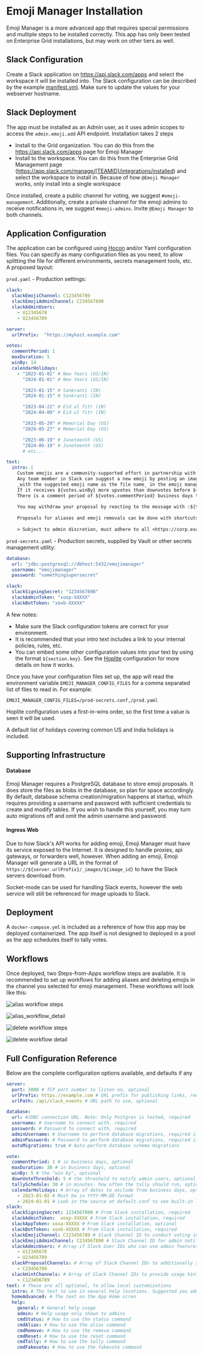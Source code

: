 # Emoji Manager Installation

Emoji Manager is a more advanced app that requires special permissions and multiple steps to be installed correctly. This app has only been tested on Enterprise Grid installations, but may work on other tiers as well.

## Slack Configuration

Create a Slack application on https://api.slack.com/apps and select the workspace it will be installed into.
The Slack configuration can be described by the example [manifest.yml](manifest_exampe.yml). Make sure to update the values for your webserver hostname.

## Slack Deployment

The app must be installed as an Admin user, as it uses admin scopes to access the `admin.emoji.add` API endpoint. Installation takes 2 steps

- Install to the Grid organization. You can do this from the https://api.slack.com/apps page for Emoji Manager
- Install to the workspace. You can do this from the Enterprise Grid Management page (https://app.slack.com/manage/[TEAMID]/integrations/installed) and select the workspace to install in.  Because of how `@Emoji Manager` works, only install into a single workspace

Once installed, create a public channel for voting, we suggest `#emoji-management`.  Additionally, create a private channel for the emoji admins to receive notifications in, we suggest `#emoji-admins`. Invite `@Emoji Manager` to both channels.

## Application Configuration

The application can be configured using [Hocon](https://github.com/lightbend/config) and/or Yaml configuration files. You can specify as many configuration files as you need, to allow splitting the file for different environments, secrets management tools, etc. A proposed layout:

`prod.yaml` - Production settings:
```yaml
slack:
  slackEmojiChannel: C123456789
  slackEmojiAdminChannel: C234567890
  slackAdminUsers:
    - U12345678
    - U23456789

server:
  urlPrefix:  "https://myhost.example.com"

votes:
  commentPeriod: 1
  maxDuration: 5
  winBy: 14
  calendarHolidays:
    - "2023-01-02" # New Years (US/IN)
      "2024-01-01" # New Years (US/IN)

      "2023-01-15" # Sankranti (IN)
      "2024-01-15" # Sankranti (IN)

      "2023-04-22" # Eid ul fitr (IN)
      "2024-04-09" # Eid ul fitr (IN)

      "2023-05-29" # Memorial Day (US)
      "2024-05-27" # Memorial Day (US)

      "2023-06-19" # Juneteenth (US)
      "2024-06-19" # Juneteenth (US)
      # etc...

text:
  intro: |
    Custom emojis are a community-supported effort in partnership with the admins.
    Any team member in Slack can suggest a new emoji by posting an image file
    _with the suggested emoji name as the file name_ in the emoji management channel <#${slack.slackEmojiChannel}>.
    If it receives ${votes.winBy} more upvotes than downvotes before ${votes.maxDuration} business days, it will be added.
    There is a comment period of ${votes.commentPeriod} business days to ensure everyone has a chance to see the proposal.
    
    You may withdraw your proposal by reacting to the message with :${text.withdraw}: Note that only the original author can do this, and it cannot be undone.
    
    Proposals for aliases and emoji removals can be done with shortcuts in the emoji management channel.
    
    > Subject to admin discretion, must adhere to all <https://corp.example.com/policies|workplace policies>.


```

`prod-secrets.yaml` - Production secrets, supplied by Vault or other secrets management utility:
```yaml
database:
  url: "jdbc:postgresql://dbhost:5432/emojimanager"
  username: "emojimanager"
  password: "somethingsupersecret"

slack:
  slackSigningSecret: "1234567890"
  slackAdminToken: "xoxp-XXXXX"
  slackBotToken: "xoxb-XXXXX"
```


A few notes:

 * Make sure the Slack configuration tokens are correct for your environment.
 * It is recommended that your intro text includes a link to your internal policies, rules, etc.
 * You can embed some other configuration values into your text by using the format `${section.key}`. See the [Hoplite](https://github.com/sksamuel/hoplite) configuration for more details on how it works.

Once you have your configuration files set up, the app will read the environment variable `EMOJI_MANAGER_CONFIG_FILES` for a comma separated list of files to read in.  For example:

`EMOJI_MANAGER_CONFIG_FILES=/prod-secrets.conf,/prod.yaml`

Hoplite configuration uses a first-in-wins order, so the first time a value is seen it will be used.

A default list of holidays covering common US and India holidays is included.

## Supporting Infrastructure

#### Database

Emoji Manager requires a PostgreSQL database to store emoji proposals.  It does store the files as blobs in the database, so plan for space accordingly. By default, database schema creation/migration happens at startup, which requires providing a username and password with sufficient credentials to create and modify tables. If you wish to handle this yourself, you may turn auto migrations off and omit the admin username and password.

#### Ingress Web

Due to how Slack's API works for adding emoji, Emoji Manager must have its service exposed to the Internet.  It is designed to handle proxies, api gateways, or forwarders well, however. When adding an emoji, Emoji Manager will generate a URL in the format of `https://${server.urlPrefix}/_images/${image_id}` to have the Slack servers download from.

Socket-mode can be used for handling Slack events, however the web service will still be referenced for image uploads to Slack.


## Deployment

A `docker-compose.yml` is included as a reference of how this app may be deployed containerized. The app itself is not designed to deployed in a pool as the app schedules itself to tally votes.

## Workflows

Once deployed, two Steps-from-Apps workflow steps are available. It is recommended to set up workflows for adding aliases and deleting emojis in the channel you selected for emoji management. These workflows will look like this:

![alias workflow steps](img/workflow_alias.png)

![alias_workflow_detail](img/workflow_alias_detail.png)

![delete workflow steps](img/workflow_delete.png)

![delete workflow detail](img/workflow_delete_detail.png)

## Full Configuration Reference

Below are the complete configuration options available, and defaults if any

```yaml
server:
  port: 3000 # TCP port number to listen on, optional
  urlPrefix: https://example.com # URL prefix for publishing links, required
  urlPath: /api/slack_events # URL path to use, optional

database:
  url: #JDBC connection URL. Note: Only Postgres is tested, required
  username: # Username to connect with, required
  password: # Password to connect with, required
  adminUsername: # Username to perform database migrations, required if doing migrations
  adminPassword: # Password to perform database migrations, required if doing migrations
  autoMigrations: true # Auto-perform database schema migrations

vote:
  commentPeriod: 1 # in business days, optional
  maxDuration: 30 # in business days, optional
  winBy: 5 # the "win by", optional
  downVoteThreshold: 5 # the threshold to notify admin users, optional
  tallySchedule: 30 # in minutes- how often the tally should run, optional
  calendarHolidays: # Array of dates to exclude from business days, optional
    - 2023-01-02 # Must be in YYYY-MM-DD format
    - 2024-01-01 # Look in the source at default.conf to see built-in list
slack:
  slackSigningSecret: 1234567890 # From Slack installation, required
  slackAdminToken:  xoxp-XXXXX # From Slack installation, required
  slackAppToken: xoxa-XXXXX # From Slack installation, optional
  slackBotToken: xoxb-XXXXX # From Slack installation, required
  slackEmojiChannel: C123456789 # Slack Channel ID to conduct voting in, required
  slackEmojiAdminChannel: C234567890 # Slack Channel ID for admin notifications, optional
  slackAdminUsers: # Array if Slack User IDs who can use admin features
    - U12345678
    - U23456789
  slackProposalChannels: # Array of Slack Channel IDs to additionally allow proposals to originate from, optional
    - C23456789
  slackHintChannels: # Array of Slack Channel IDs to provide usage hints, optional. Suggested to include at least $slackEmojiChannel
    - C123456789
text: # These are all optional, to allow local customizations
  intro: # The text to use in several help locations. Suggested you add a link to company policies
  homeAdvanced: # The text on the App Home scren
  help:
    general: # General help usage
    admin: # Help usage only shown to admins
    cmdStatus: # How to use the status command
    cmdAlias: # How to use the alias command
    cmdRemove: # How to use the remove command
    cmdReset: # How to use the reset command
    cmdTally: # How to use the tally command
    cmdFakevote: # How to use the fakevote command

```